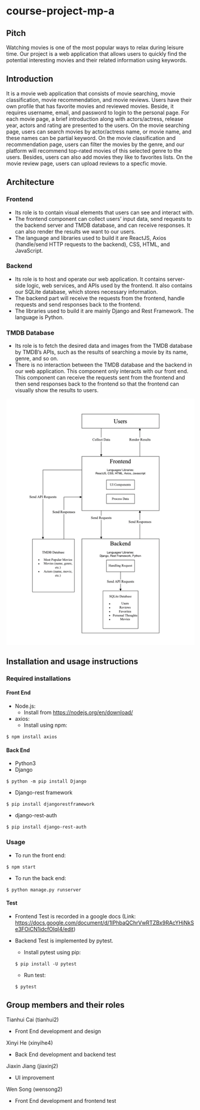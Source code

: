 # course-project-mp-a
## Pitch
Watching movies is one of the most popular ways to relax during leisure time. Our project is a web application that allows users to quickly find the potential interesting movies and their related information using keywords. 

## Introduction
It is a movie web application that consists of movie searching, movie classification, movie recommendation, and movie reviews. Users have their own profile that has favorite movies and reviewed movies. Beside, it requires username, email, and password to login to the personal page. For each movie page, a brief introduction along with actors/actress, release year, actors and rating are presented to the users. On the movie searching page, users can search movies by actor/actress name, or movie name, and these names can be partial keyword. On the movie classification and recommendation page, users can filter the movies by the genre, and our platform will recommend top-rated movies of this selected genre to the users. Besides, users can also add movies they like to favorites lists. On the movie review page, users can upload reviews to a specfic movie.

## Architecture 

### Frontend
- Its role is to contain visual elements that users can see and interact with.
- The frontend component can collect users’ input data, send requests to the backend server and TMDB database, and can receive responses. It can also render the results we want to our users. 
- The language and libraries used to build it are ReactJS, Axios (handle/send HTTP requests to the backend), CSS, HTML, and JavaScript.

### Backend
- Its role is to host and operate our web application. It contains server-side logic, web services, and APIs used by the frontend. It also contains our SQLite database, which stores necessary information.
- The backend part will receive the requests from the frontend, handle requests and send responses back to the frontend.
- The libraries used to build it are mainly Django and Rest Framework. The language is Python.

### TMDB Database
- Its role is to fetch the desired data and images from the TMDB database by TMDB’s APIs, such as the results of searching a movie by its name, genre, and so on.
- There is no interaction between the TMDB database and the backend in our web application. This component only interacts with our front end. This component can receive the requests sent from the frontend and then send responses back to the frontend so that the frontend can visually show the results to users.

![Diagram of Technical Architecture](diagram.png)


## Installation and usage instructions

### Required installations

#### Front End

- Node.js:
    - Install from https://nodejs.org/en/download/
- axios:
    - Install using npm:
```
$ npm install axios
```

#### Back End

- Python3
- Django
```
$ python -m pip install Django
```
- Django-rest framework
```
$ pip install djangorestframework
```
- django-rest-auth
```
$ pip install django-rest-auth
```

### Usage

- To run the front end:
```
$ npm start
```

- To run the back end:
```
$ python manage.py runserver
```

#### Test
- Frontend Test is recorded in a google docs (Link: https://docs.google.com/document/d/1lPhbaQChrVwRTZBx9RAcYHjNkSe3FOiCN1idcfOIqI4/edit)
- Backend Test is implemented by pytest.
    - Install pytest using pip:
    ```
    $ pip install -U pytest
    ```
    
    - Run test:
    ```
    $ pytest
    ```

## Group members and their roles

Tianhui Cai (tianhui2)

- Front End development and design

Xinyi He (xinyihe4)

- Back End development and backend test

Jiaxin Jiang (jiaxinj2)

- UI improvement

Wen Song (wensong2)

- Front End development and frontend test


